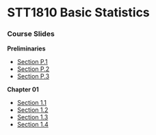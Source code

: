 # STT1810 Basic Statistics

### **Course Slides**

**Preliminaries**

* [Section P.1](https://stat-jet-asu.github.io/STT1810BasicStatistics/Slides/CHP_1.html#1)
* [Section P.2](https://stat-jet-asu.github.io/STT1810BasicStatistics/Slides/CHP_2.html#1)
* [Section P.3](https://stat-jet-asu.github.io/STT1810BasicStatistics/Slides/CHP_3.html#1)

**Chapter 01**

* [Section 1.1](https://stat-jet-asu.github.io/STT1810BasicStatistics/Slides/CH1_1.html#1)
* [Section 1.2](https://stat-jet-asu.github.io/STT1810BasicStatistics/Slides/CH1_2.html#1)
* [Section 1.3](https://stat-jet-asu.github.io/STT1810BasicStatistics/Slides/CH1_3.html#1)
* [Section 1.4](https://stat-jet-asu.github.io/STT1810BasicStatistics/Slides/CH1_4.html#1)
